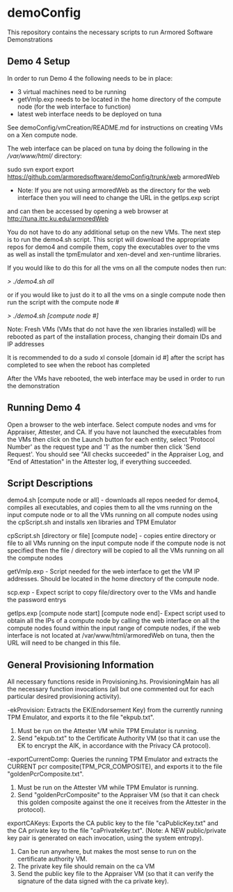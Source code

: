 demoConfig
==========
This repository contains the necessary scripts to run Armored Software Demonstrations


## Demo 4 Setup ##
In order to run Demo 4 the following needs to be in place:

* 3 virtual machines need to be running
* getVmIp.exp needs to be located in the home directory of the compute node (for the web interface to function)
* latest web interface needs to be deployed on tuna 

See demoConfig/vmCreation/README.md for instructions on 
creating VMs on a Xen compute node.

The web interface can be placed on tuna by doing the following
in the */var/www/html/* directory:

sudo svn export export https://github.com/armoredsoftware/demoConfig/trunk/web armoredWeb

* Note: If you are not using armoredWeb as the directory for the web interface then you will
        need to change the URL in the getIps.exp script

and can then be accessed by opening a web browser at http://tuna.ittc.ku.edu/armoredWeb

You do not have to do any additional setup on the new VMs. The next step is to run
the demo4.sh script. This script will download the appropriate repos for demo4
and compile them, copy the executables over to the vms as well as install the
tpmEmulator and xen-devel and xen-runtime libraries. 

If you would like to do this for all the vms on all the compute nodes then run:

*> ./demo4.sh all*

or if you would like to just do it to all the vms on a single compute node
then run the script with the compute node #

*> ./demo4.sh [compute node #]*

Note: Fresh VMs (VMs that do not have the xen libraries installed) will be rebooted
as part of the installation process, changing their domain IDs and IP addresses

It is recommended to do a sudo xl console [domain id #] after the script has completed
to see when the reboot has completed

After the VMs have rebooted, the web interface may be used in order to run the demonstration 

## Running Demo 4 ##
Open a browser to the web interface. Select compute nodes and vms for Appraiser, Attester, and CA. If you have not
launched the executables from the VMs then click on the Launch button for each entity, select 'Protocol Number' as
the request type and '1' as the number then click 'Send Request'. You should see "All checks succeeded" in the Appraiser
Log, and "End of Attestation" in the Attester log, if everything succeeded. 



## Script Descriptions ##

demo4.sh [compute node or all] - downloads all repos needed for demo4, compiles all executables, and copies them
                                 to all the vms running on the input compute node or to all the VMs running on all 
                                 compute nodes using the cpScript.sh and installs xen libraries and TPM Emulator 
 
cpScript.sh [directory or file] [compute node] - copies entire directory or file to all VMs running on the input compute node
                                                 if the compute node is not specified then the file / directory will be copied
                                                 to all the VMs running on all the compute nodes                        

getVmIp.exp - Script needed for the web interface to get the VM IP addresses. Should be located in the home directory of the
              compute node.

scp.exp - Expect script to copy file/directory over to the VMs and handle the password entrys

getIps.exp [compute node start] [compute node end]- Expect script used to obtain all the IPs of a compute node by calling the web interface
                                                    on all the compute nodes found within the input range of compute nodes, if the web
                                                    interface is not located at /var/www/html/armoredWeb on tuna, then the URL will need
                                                    to be changed in this file.

## General Provisioning Information ##

All necessary functions reside in Provisioning.hs.  ProvisioningMain has all the necessary function invocations (all but one commented out for each particular desired provisioning activity).

-ekProvision:  Extracts the EK(Endorsement Key) from the currently running TPM Emulator, and exports it to the file "ekpub.txt".  

1) Must be run on the Attester VM while TPM Emulator is running.  
2) Send "ekpub.txt" to the Certificate Authority VM (so that it can use the EK to encrypt the AIK, in accordance with the Privacy CA protocol).

-exportCurrentComp:  Queries the running TPM Emulator and extracts the CURRENT pcr composite(TPM_PCR_COMPOSITE), and exports it to the file "goldenPcrComposite.txt".  

1) Must be run on the Attester VM while TPM Emulator is running.  
2) Send "goldenPcrComposite" to the Appraiser VM (so that it can check this golden composite against the one it receives from the Attester in the protocol).

exportCAKeys:  Exports the CA public key to the file "caPublicKey.txt" and the CA private key to the file "caPrivateKey.txt".  (Note:  A NEW public/private key pair is generated on each invocation, using the system entropy).

1) Can be run anywhere, but makes the most sense to run on the certificate authority VM.
2)  The private key file should remain on the ca VM
3)  Send the public key file to the Appraiser VM (so that it can verify the signature of the data signed with the ca private key).

 
